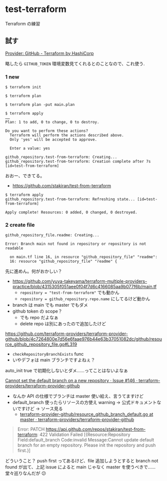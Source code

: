 # test-terraform
Terraform の練習

## 試す
[Provider: GitHub - Terraform by HashiCorp](https://www.terraform.io/docs/providers/github/index.html)

略したら `GITHUB_TOKEN` 環境変数見てくれるとのことなので、これ使う.

### 1 new

```
$ terraform init

$ terraform plan

$ terraform plan -put main.plan

$ terraform apply
……
Plan: 1 to add, 0 to change, 0 to destroy.

Do you want to perform these actions?
  Terraform will perform the actions described above.
  Only 'yes' will be accepted to approve.

  Enter a value: yes

github_repository.test-from-terraform: Creating...
github_repository.test-from-terraform: Creation complete after 7s [id=test-from-terraform]
```

おおー、できてる。

- https://github.com/stakiran/test-from-terraform

```
$ terraform apply
github_repository.test-from-terraform: Refreshing state... [id=test-from-terraform]

Apply complete! Resources: 0 added, 0 changed, 0 destroyed.
```

### 2 create file

```
github_repository_file.readme: Creating...

Error: Branch main not found in repository or repository is not readable

  on main.tf line 16, in resource "github_repository_file" "readme":
  16: resource "github_repository_file" "readme" {
```

先に進めん。何がおかしい？

- https://github.com/yuya-takeyama/terraform-multiple-providers-practice/blob/4315305f051aee0f04f7d6c4166085aa9b077f6b/main.tf
    - `repository = "test-from-terraform"` でも動かん
    - `repository = github_repository.repo.name` にしてるけど動かん
- branch は main でも master でもダメ
- github token の scope？
    - でも repo だよなぁ
    - delete repo は別にあったので追加したけど

https://github.com/terraform-providers/terraform-provider-github/blob/4c7264800e7d56e6faae976b44e63b37051082dc/github/resource_github_repository_file.go#L319

- `checkRepositoryBranchExists` func
- いやデフォは main ブランチですよねぇ？

auto_init true で初期化しないとダメ……ってことはないよなぁ

[Cannot set the default branch on a new repository · Issue #146 · terraform-providers/terraform-provider-github](https://github.com/terraform-providers/terraform-provider-github/issues/146)

- なんか API の仕様でブランチは master 使い給え、言うてますけど
- default_branch 使ったらリソースの方使え warning → 公式ドキュメントないですけど → ソース見る
    - [terraform-provider-github/resource_github_branch_default.go at master · terraform-providers/terraform-provider-github](https://github.com/terraform-providers/terraform-provider-github/blob/master/github/resource_github_branch_default.go)

> Error: PATCH https://api.github.com/repos/stakiran/test-from-terraform: 422 Validation Failed [{Resource:Repository Field:default_branch Code:invalid Message:Cannot update default branch for an empty repository. Please init the repository and push first.}]

どういうこと？ push first ってあるけど、file 追加しようとすると branch not found が出て、上記 issue によると main じゃなく master を使うべきで……堂々巡りなんだが :confused:

